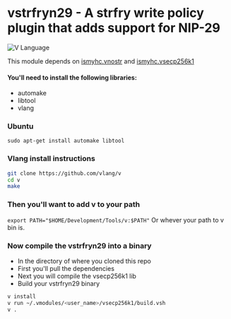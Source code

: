 # vstrfryn29 - A strfry write policy plugin that adds support for NIP-29

![V Language](https://img.shields.io/badge/language-V-blue.svg)

This module depends on [ismyhc.vnostr](https://github.com/ismyhc/vnostr) and [ismyhc.vsecp256k1](https://github.com/ismyhc/vsecp256k1)

#### You'll need to install the following libraries:
- automake
- libtool
- vlang

### Ubuntu
`sudo apt-get install automake libtool`

### Vlang install instructions 
```bash
git clone https://github.com/vlang/v
cd v
make
```

### Then you'll want to add v to your path
`export PATH="$HOME/Development/Tools/v:$PATH"` Or whever your path to v bin is.

### Now compile the vstrfryn29 into a binary
- In the directory of where you cloned this repo
- First you'll pull the dependencies
- Next you will compile the vsecp256k1 lib
- Build your vstrfryn29 binary

```bash
v install
v run ~/.vmodules/<user_name>/vsecp256k1/build.vsh
v .
```
